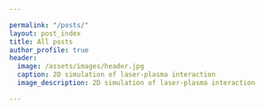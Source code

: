 ```yaml
---

permalink: "/posts/"
layout: post_index
title: All posts
author_profile: true
header:
  image: /assets/images/header.jpg
  caption: 2D simulation of laser-plasma interaction
  image_description: 2D simulation of laser-plasma interaction

---
```

